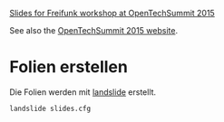 [Slides for Freifunk workshop at OpenTechSummit 2015](http://freifunk.github.io/slides-ots15/)

See also the [OpenTechSummit 2015 website](http://opentechsummit.net/).

# Folien erstellen

Die Folien werden mit [landslide](https://github.com/adamzap/landslide) erstellt.

```
landslide slides.cfg
```
